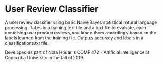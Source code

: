 # User Review Classifier
A user review classifier using basic Naive Bayes statistical natural language processing. Takes in a training text file and a text file to evaluate, each containing user product reviews, and labels them accordingly based on the labels learned from the training file. Outputs accuracy and labels in a classifications.txt file.

Developed as part of Nora Houari's COMP 472 - Artificial Intelligence at Concordia University in the fall of 2019.